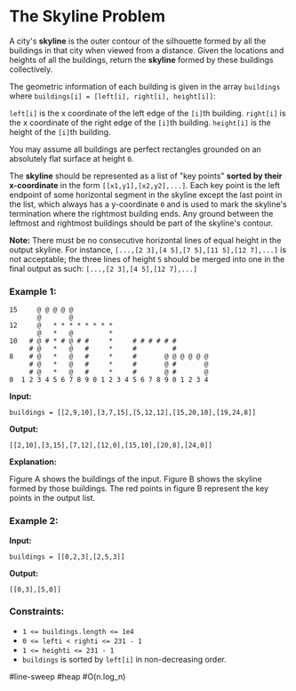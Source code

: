 The Skyline Problem
===



A city's **skyline** is the outer contour of the silhouette formed by all the buildings in that city when viewed from a distance. Given the locations and heights of all the buildings, return the **skyline** formed by these buildings collectively.

The geometric information of each building is given in the array `buildings` where `buildings[i] = [left[i], right[i], height[i]]`:

`left[i]` is the x coordinate of the left edge of the `[i]`th building.
`right[i]` is the x coordinate of the right edge of the `[i]`th building.
`height[i]` is the height of the `[i]`th building.

You may assume all buildings are perfect rectangles grounded on an absolutely flat surface at height `0`.

The **skyline** should be represented as a list of "key points" **sorted by their x-coordinate** in the form `[[x1,y1],[x2,y2],...]`. Each key point is the left endpoint of some horizontal segment in the skyline except the last point in the list, which always has a y-coordinate `0` and is used to mark the skyline's termination where the rightmost building ends. Any ground between the leftmost and rightmost buildings should be part of the skyline's contour.

**Note:** There must be no consecutive horizontal lines of equal height in the output skyline. For instance, `[...,[2 3],[4 5],[7 5],[11 5],[12 7],...]` is not acceptable; the three lines of height `5` should be merged into one in the final output as such: `[...,[2 3],[4 5],[12 7],...]`



### Example 1:

```
15     @ @ @ @ @
       @       @
12     @   * * * * * * * *
       @   *   @         *
10   # @ # * # @ # #     *     # # # # # #
     # @   *   @   #     *     #         #
8    # @   *   @   #     *     #       @ @ @ @ @ @
     # @   *   @   #     *     #       @ #       @
     # @   *   @   #     *     #       @ #       @
0  1 2 3 4 5 6 7 8 9 0 1 2 3 4 5 6 7 8 9 0 1 2 3 4

```

**Input:** 

```
buildings = [[2,9,10],[3,7,15],[5,12,12],[15,20,10],[19,24,8]]
```

**Output:** 

```
[[2,10],[3,15],[7,12],[12,0],[15,10],[20,8],[24,0]]
```

**Explanation:**

Figure A shows the buildings of the input.
Figure B shows the skyline formed by those buildings. The red points in figure B represent the key points in the output list.




### Example 2:

**Input:**
```
buildings = [[0,2,3],[2,5,3]]
```
**Output:**
```
[[0,3],[5,0]]
```



### Constraints:

- `1 <= buildings.length <= 1e4`
- `0 <= lefti < righti <= 231 - 1`
- `1 <= heighti <= 231 - 1`
- `buildings` is sorted by `left[i]` in non-decreasing order.



#line-sweep 	#heap 	#O(n.log_n)